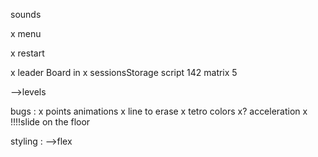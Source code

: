 sounds

x menu

x restart

x leader Board in 
x sessionsStorage
      script 142
      matrix 5

-->levels 

bugs : 
  x points animations 
  x line to erase
  x tetro colors
  x? acceleration
  x !!!!slide on the floor

styling :
  -->flex